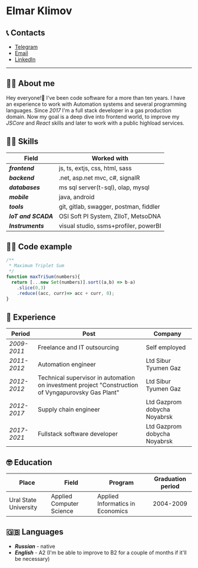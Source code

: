 # Elmar Klimov

## 📞 Contacts

* [Telegram](https://t.me/klimelm) 
* [Email](klimelm@gmail.com)
* [LinkedIn](https://www.linkedin.com/in/elmar-klimov)

***

## 💁‍♂️ About me

Hey everyone!👋 I've been code software for a more than ten years. I have an experience to work with Automation systems and several programming languages. Since *2017* I'm a full stack developer in a gas production domain. Now my goal is a deep dive into frontend world, to improve my *JSCore* and *React* skills and later to work with a public highload services. 

## 🤹‍♂️ Skills

|Field|Worked with|
|-------------------|---------------------------------------|
|***frontend***     | js, ts, extjs, css, html, sass        |
|***backend***      | .net, asp.net mvc, c#, signalR        |
|***databases***    | ms sql server(t-sql), olap, mysql     |
|***mobile***       | java, android                         |
|***tools***        | git, gitlab, swagger, postman, fiddler|
|***IoT and SCADA***| OSI Soft PI System, ZIIoT, MetsoDNA   |
|***Instruments***  | visual studio, ssms+profiler, powerBI |

## 👨‍💻 Code example

```javascript
/**
 * Maximum Triplet Sum
 */
function maxTriSum(numbers){
  return [...new Set(numbers)].sort((a,b) => b-a)
    .slice(0,3)
    .reduce((acc, curr)=> acc + curr, 0);
}
```

## 🥷 Experience

|Period         | Post                                           | Company         |
|---------------|------------------------------------------------|-----------------|
|  *2009-2011*  | Freelance and IT outsourcing |       Self employed               |   
|  *2011-2012*  | Automation engineer          |       Ltd Sibur Tyumen Gaz        |
|  *2012-2012*  | Technical supervisor in automation on investment project "Construction of Vyngapurovsky Gas Plant"   |                           Ltd Sibur Tyumen Gaz        |
|  *2012-2017*  | Supply chain engineer        |       Ltd Gazprom dobycha Noyabrsk|
|  *2017-2021*  | Fullstack software developer |       Ltd Gazprom dobycha Noyabrsk|

## 🤓 Education

|Place                |Field                     |Program                         | Graduation period |
|---------------------|--------------------------|--------------------------------|:-----------------:|
|Ural State University|Applied Computer Science  |Applied Informatics in Economics| 2004-2009         |

## 🇬🇧 Languages
- ***Russian*** - native
- ***English*** - A2 (I'm be able to improve to B2 for a couple of months if it'll be necessary)
